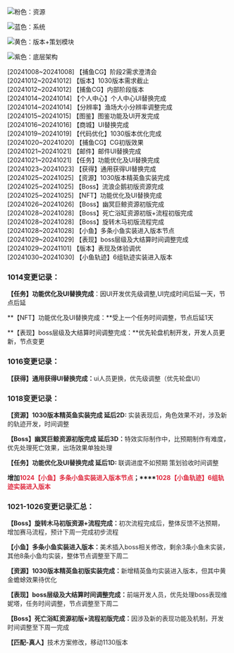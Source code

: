 ![](https://cdn.nlark.com/yuque/0/2024/png/12926950/1728731763603-bfa4c720-a934-468c-8935-a45b5d9b3d9a.png)粉色：资源

![](https://cdn.nlark.com/yuque/0/2024/png/12926950/1728731777395-a962e779-f2b5-403e-b5af-d8470757bc07.png)蓝色：系统

![](https://cdn.nlark.com/yuque/0/2024/png/12926950/1728731786480-014be999-dab2-4b58-ad5c-4cf0f226ca37.png)黄色：版本+策划模块

![](https://cdn.nlark.com/yuque/0/2024/png/12926950/1728731801728-a00739ef-922d-4b59-97de-44d763878e8c.png)紫色：底层架构

[20241008~20241008] 【捕鱼CG】阶段2需求澄清会  
[20241012~20241012] 【版本】1030版本需求截止  
[20241012~20241012] 【捕鱼CG】内部阶段版本  
[20241014~20241014] 【个人中心】个人中心UI替换完成  
[20241014~20241014] 【分辨率】渔场大小分辨率调整完成  
[20241015~20241015] 【图鉴】图鉴功能及UI开发完成  
[20241016~20241016] 【商城】UI替换完成  
[20241019~20241019] 【代码优化】1030版本优化完成  
[20241020~20241020] 【捕鱼CG】CG初版效果  
[20241021~20241021] 【邮件】邮件UI替换完成  
[20241021~20241021] 【任务】功能优化及UI替换完成  
[20241023~20241023] 【获得】通用获得UI替换完成  
[20241025~20241025] 【资源】1030版本精英鱼实装完成  
[20241025~20241025] 【Boss】流浪企鹅初版资源完成  
[20241025~20241025] 【NFT】功能优化及UI替换完成  
[20241026~20241026] 【Boss】幽冥巨鲸资源初版完成  
[20241028~20241028] 【Boss】死亡浴缸资源初版+流程初版完成  
[20241028~20241028] 【Boss】旋转木马初版流程完成  
[20241028~20241028] 【小鱼】多条小鱼实装进入版本节点  
[20241029~20241029] 【表现】boss层级及大结算时间调整完成  
[20241029~20241101] 【版本】表现及体验调优  
[20241030~20241030] 【小鱼轨迹】6组轨迹实装进入版本  

### 1014变更记录：
**【任务】功能优化及UI替换完成**：因UI开发优先级调整,UI完成时间后延一天，节点后延

**【NFT】功能优化及UI替换完成：**受上一个任务时间调整，节点后延1天

**【表现】boss层级及大结算时间调整完成：**优先轮盘机制开发，开发人员更新，节点变更

### 1016变更记录：
**<font style="color:rgb(38, 38, 38);">【获得】通用获得UI替换完成：</font>**<font style="color:rgb(38, 38, 38);">ui人员更换，优先级调整（优先轮盘UI）</font>

### <font style="color:rgb(38, 38, 38);">1018变更记录：</font>
**<font style="color:rgb(38, 38, 38);">【资源】1030版本精英鱼实装完成 延后2D: </font>**<font style="color:rgb(38, 38, 38);">实装表现后，角色效果不对，涉及新的轨迹开发，时间调整</font>

**<font style="color:rgb(38, 38, 38);">【Boss】幽冥巨鲸资源初版完成 延后3D：</font>**<font style="color:rgb(38, 38, 38);">特效实际制作中，比预期制作有难度，优先处理死亡效果，出场效果单独处理</font>

**<font style="color:rgb(38, 38, 38);">【任务】功能优化及UI替换完成 延后1D:  </font>**<font style="color:rgb(38, 38, 38);">联调进度不如预期  策划验收时间调整</font>

**<font style="color:rgb(38, 38, 38);">增加</font>****<font style="color:#DF2A3F;">1024【小鱼】多条小鱼实装进入版本节点</font>****<font style="color:rgb(38, 38, 38);">；</font>****<font style="color:#DF2A3F;">1028【小鱼轨迹】6组轨迹实装进入版本</font>**

<font style="color:rgb(38, 38, 38);"></font>

### <font style="color:rgb(38, 38, 38);">1021-1026变更记录汇总：</font>
**<font style="color:rgb(38, 38, 38);">【Boss】旋转木马初版资源+流程完成：</font>**<font style="color:rgb(38, 38, 38);">初次流程完成后，整体反馈不达预期，增加赛马流程，预计下周一完成初步流程</font>

**<font style="color:rgb(38, 38, 38);">【小鱼】多条小鱼实装进入版本：</font>**<font style="color:rgb(38, 38, 38);">美术插入boss相关修改，剩余3条小鱼未实装，其他8条小鱼均实装，整体节点调整至下周二</font>

**<font style="color:rgb(38, 38, 38);">【资源】1030版本精英鱼初版实装完成：</font>**<font style="color:rgb(38, 38, 38);">新增精英鱼均实装进入版本，但其中黄金蟾蜍效果待优化</font>

**<font style="color:rgb(38, 38, 38);">【表现】boss层级及大结算时间调整完成：</font>**<font style="color:rgb(38, 38, 38);">前端开发人员，优先处理boss表现维妮塔，任务时间调整，节点调整至下周二</font>

**<font style="color:rgb(38, 38, 38);">【Boss】死亡浴缸资源初版+流程初版完成：</font>**<font style="color:rgb(38, 38, 38);">因涉及新的表现功能及机制，开发时间调整至下周一完成</font>

**<font style="color:rgb(38, 38, 38);">【匹配-真人】</font>**<font style="color:rgb(38, 38, 38);">技术方案修改，移动1130版本</font>

